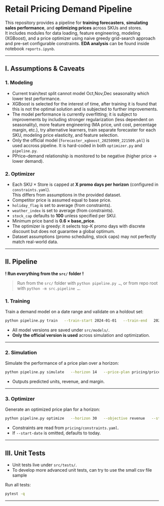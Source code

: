 # Retail Pricing Demand Pipeline

This repository provides a pipeline for **training forecasters**, **simulating sales performance**, and **optimizing prices** across SKUs and stores.  
It includes modules for data loading, feature engineering, modeling (XGBoost), and a price optimizer using naive greedy grid-search approach and pre-set configurable constraints.
**EDA analysis** can be found inside notebook `reports.ipynb`.

---

## I. Assumptions & Caveats

### 1. Modeling
- Current train/test split cannot model Oct,Nov,Dec seasonality which lower test performance.
- XGBoost is selected for the interest of time, after training it is found that this is not the optimal solution and is subjected to further improvements.
- The model performance is currently overfitting; it is subject to improvements by including stronger regularization (less dependent on seasonality), more feature engineering (MA price, unit cost, percentage margin, etc.), try alternative learners, train separate forecaster for each SKU, modeling price elasticity, and feature selection.
- Only the official model (`forecaster_xgboost_20250909_221509.pkl`) is used accross pipeline. It is hard-coded in both `optimizer.py` and `pipeline.py`.
- PPrice–demand relationship is monitored to be negative (higher price → lower demand).

### 2. Optimizer
- Each SKU × Store is capped at **X promo days per horizon** (configured in `constraints.yaml`).  
  This differs from assumptions in the provided dataset.
- Competitor price is assumed equal to base price.
- `holiday_flag` is set to average (from constraints).
- `weather_index` is set to average (from constraints).
- `stock_cap` defaults to **100** unless specified per SKU.
- Minimum price band is **0.6 × base_price**.
- The optimizer is greedy: it selects top-K promo days with discrete discount but does not guarantee a global optimum.
- Dataset assumptions (promo scheduling, stock caps) may not perfectly match real-world data. 

---

## II. Pipeline

**! Run everything from the `src/` folder !**

> Run from the `src/` folder with `python pipeline.py …`, or from repo root with `python -m src.pipeline …`.

### 1. Training
Train a demand model on a date range and validate on a holdout set:

```bash
python pipeline.py train   --train-start 2024-01-01   --train-end   2024-09-30   --test-start  2024-10-01   --test-end    2024-12-31
```

- All model versions are saved under `src/models/`.  
- **Only the official version is used** across simulation and optimization.

---

### 2. Simulation
Simulate the performance of a price plan over a horizon:

```bash
python pipeline.py simulate   --horizon 14   --price-plan pricing/price_plan_20250909_14days_20250909_190508.csv   --out simulation_result.csv
```

- Outputs predicted units, revenue, and margin.

---

### 3. Optimizer
Generate an optimized price plan for a horizon:

```bash
python pipeline.py optimize   --horizon 30   --objective revenue   --start-date 2024-03-01
```

- Constraints are read from `pricing/constraints.yaml`.  
- If `--start-date` is omitted, defaults to today.

---

## III. Unit Tests

- Unit tests live under `src/tests/`.
- To develop more advanced unit tests, can try to use the small csv file sample

Run all tests:

```bash
pytest -q
```


---
